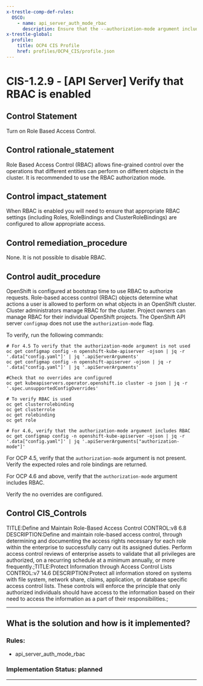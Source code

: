 ```yaml
---
x-trestle-comp-def-rules:
  OSCO:
    - name: api_server_auth_mode_rbac
      description: Ensure that the --authorization-mode argument includes RBAC
x-trestle-global:
  profile:
    title: OCP4 CIS Profile
    href: profiles/OCP4_CIS/profile.json
---
```


# CIS-1.2.9 - \[API Server\] Verify that RBAC is enabled

## Control Statement

Turn on Role Based Access Control.

## Control rationale_statement

Role Based Access Control (RBAC) allows fine-grained control over the operations that different entities can perform on different objects in the cluster. It is recommended to use the RBAC authorization mode.

## Control impact_statement

When RBAC is enabled you will need to ensure that appropriate RBAC settings (including Roles, RoleBindings and ClusterRoleBindings) are configured to allow appropriate access.

## Control remediation_procedure

None. It is not possible to disable RBAC.

## Control audit_procedure

OpenShift is configured at bootstrap time to use RBAC to authorize requests. Role-based access control (RBAC) objects determine what actions a user is allowed to perform on what objects in an OpenShift cluster. Cluster administrators manage RBAC for the cluster. Project owners can manage RBAC for their individual OpenShift projects. The OpenShift API server `configmap` does not use the `authorization-mode` flag. 

To verify, run the following commands:

```
# For 4.5 To verify that the authorization-mode argument is not used 
oc get configmap config -n openshift-kube-apiserver -ojson | jq -r '.data["config.yaml"]' | jq '.apiServerArguments' 
oc get configmap config -n openshift-apiserver -ojson | jq -r '.data["config.yaml"]' | jq '.apiServerArguments'

#Check that no overrides are configured
oc get kubeapiservers.operator.openshift.io cluster -o json | jq -r '.spec.unsupportedConfigOverrides'

# To verify RBAC is used
oc get clusterrolebinding
oc get clusterrole
oc get rolebinding
oc get role

# For 4.6, verify that the authorization-mode argument includes RBAC
oc get configmap config -n openshift-kube-apiserver -ojson | jq -r '.data["config.yaml"]' | jq '.apiServerArguments["authorization-mode"]' 
```

For OCP 4.5, verify that the `authorization-mode` argument is not present. Verify the expected roles and role bindings are returned. 

For OCP 4.6 and above, verify that the `authorization-mode` argument includes RBAC.

Verify the no overrides are configured.

## Control CIS_Controls

TITLE:Define and Maintain Role-Based Access Control CONTROL:v8 6.8 DESCRIPTION:Define and maintain role-based access control, through determining and documenting the access rights necessary for each role within the enterprise to successfully carry out its assigned duties. Perform access control reviews of enterprise assets to validate that all privileges are authorized, on a recurring schedule at a minimum annually, or more frequently.;TITLE:Protect Information through Access Control Lists CONTROL:v7 14.6 DESCRIPTION:Protect all information stored on systems with file system, network share, claims, application, or database specific access control lists. These controls will enforce the principle that only authorized individuals should have access to the information based on their need to access the information as a part of their responsibilities.;

______________________________________________________________________

## What is the solution and how is it implemented?

<!-- For implementation status enter one of: implemented, partial, planned, alternative, not-applicable -->

<!-- Note that the list of rules under ### Rules: is read-only and changes will not be captured after assembly to JSON -->

<!-- Add control implementation description here for control: CIS-1.2.9 -->

### Rules:

  - api_server_auth_mode_rbac

### Implementation Status: planned

______________________________________________________________________
